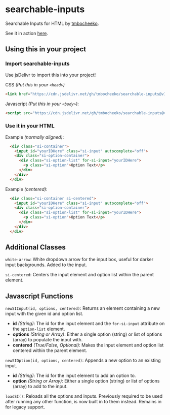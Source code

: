 # searchable-inputs
Searchable Inputs for HTML by [tmbocheeko](https://www.twitter.com/tmbocheeko_).

See it in action [here](https://codepen.io/tmbocheeko/pen/OJzwqXJ).

## Using this in your project

### Import searchable-inputs
Use jsDelivr to import this into your project!

CSS _(Put this in your `<head>`)_

```html
<link href="https://cdn.jsdelivr.net/gh/tmbocheeko/searchable-inputs@v1.3/searchableinputs.css" rel="stylesheet" type="text/css" />
```

Javascript _(Put this in your `<body>`)_:

```html
<script src="https://cdn.jsdelivr.net/gh/tmbocheeko/searchable-inputs@v1.3/searchableinputs.js" crossorigin="anonymous" defer></script>
```
### Use it in your HTML

Example _(normally aligned)_:

```html
  <div class="si-container">
    <input id="yourIDHere" class="si-input" autocomplete="off">          // Make sure to replace yourIDHere
    <div class="si-option-container">
      <div class="si-option-list" for-si-input="yourIDHere">             // on both of these lines!
        <p class="si-option">Option Text</p>
      </div>
    </div>
  </div>
```

Example _(centered)_:

```html
  <div class="si-container si-centered">
    <input id="yourIDHere" class="si-input" autocomplete="off">          // Make sure to replace yourIDHere
    <div class="si-option-container">
      <div class="si-option-list" for-si-input="yourIDHere">             // on both of these lines!
        <p class="si-option">Option Text</p>
      </div>
    </div>
  </div>
```

## Additional Classes

`white-arrow`: White dropdown arrow for the input box, useful for darker input backgrounds. Added to the input.

`si-centered`: Centers the input element and option list within the parent element.

## Javascript Functions

`newSIInput(id, options, centered)`: Returns an element containing a new input with the given id and option list.
- **id** _(String)_: The id for the input element and the `for-si-input` attribute on the `option-list` element.
- **options** _(String or Array)_: Either a single option (string) or list of options (array) to populate the input with.
- **centered** _(True/False, Optional)_: Makes the input element and option list centered within the parent element.

`newSIOption(id, options, centered)`: Appends a new option to an existing input.
- **id** _(String)_: The id for the input element to add an option to.
- **option** _(String or Array)_: Either a single option (string) or list of options (array) to add to the input.

`loadSI()`: Reloads all the options and inputs. Previously required to be used after running any other function, is now built in to them instead. Remains in for legacy support.
